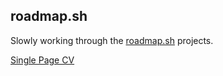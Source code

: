 ## roadmap.sh

Slowly working through the [roadmap.sh](https://roadmap.sh/) projects.

[Single Page CV](https://roadmap.sh/projects/single-page-cv)
